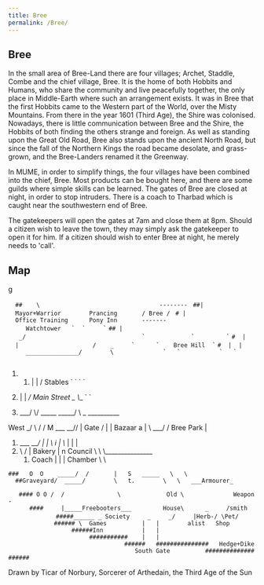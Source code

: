 ```yaml
---
title: Bree
permalink: /Bree/
---
```


## Bree

In the small area of Bree-Land there are four villages; Archet, Staddle,
Combe and the chief village, Bree. It is the home of both Hobbits and
Humans, who share the community and live peacefully together, the only
place in Middle-Earth where such an arrangement exists. It was in Bree
that the first Hobbits came to the Western part of the World, over the
Misty Mountains. From there in the year 1601 (Third Age), the Shire was
colonised. Nowadays, there is little communication between Bree and the
Shire, the Hobbits of both finding the others strange and foreign. As
well as standing upon the Great Old Road, Bree also stands upon the
ancient North Road, but since the fall of the Northern Kings the road
became desolate, and grass-grown, and the Bree-Landers renamed it the
Greenway.

In MUME, in order to simplify things, the four villages have been
combined into the chief, Bree. Most products can be bought here, and
there are some guilds where simple skills can be learned. The gates of
Bree are closed at night, in order to stop intruders. There is a coach
to Tharbad which is caught near the southwestern end of Bree.

The gatekeepers will open the gates at 7am and close them at 8pm. Should
a citizen wish to leave the town, they may simply ask the gatekeeper to
open it for him. If a citizen should wish to enter Bree at night, he
merely needs to 'call'.

## Map

<nowiki>g

`  ##    \                                  --------`
` ##|  Mayor+Warrior        Prancing       / Bree /`
``  # |  Office Training      Pony Inn       -------     Watchtower   `  `     ` ``
`` ## |   _/                                 `             `         ` ``
`` #  |  |                     /    _     `      `    Bree Hill  ` ``
`` #  |  |     _______________/        \              `   `           `   `       ``

1.  1.  \| \| / Stables \` \` \` \`

2.  \| \| _/ Main Street _ \\__ \` \`

3.  ___/ \\/ _____ _____/ \\ _ __________

West _/ \\ / / M ___ __// \| Gate / \| \| Bazaar a \| \\ ___/ /
Bree Park \|

1.  ___ ___/ \| \| \\ i \| \\_ \| \| \|
2.  \\ / \| Bakery \| n Council \\ \\ \\_______________
    1.  Coach \| \| \| Chamber \\ \\

`###   O  O    _____/  /       |   S   _____   \   \                 `
`  ##Graveyard/  _____/        \   t.        \   \   ___Armourer_           `
`   #### O O /  /               \             Old \              Weapon-`
`      ####     |_____Freebooters___         House\      _     /smith      `
`         #####______ _ Society     _     _/     |Herb-/ \Pet/`
`             ###### \  Games          |   |        alist   Shop`
`                  ######Inn           |   |   `
`                       ###########    |   |`
`                                 ######   ###############   Hedge+Dike`
`                                    South Gate          ####################`

Drawn by Ticar of Norbury, Sorcerer of Arthedain, the Third Age of the
Sun

</pre>